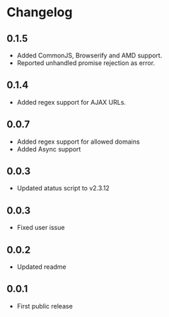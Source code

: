 Changelog
=========

0.1.5
-----
-  Added CommonJS, Browserify and AMD support.
-  Reported unhandled promise rejection as error.

0.1.4
-----
-  Added regex support for AJAX URLs.

0.0.7
-----
-  Added regex support for allowed domains
-  Added Async support

0.0.3
-----
-  Updated atatus script to v2.3.12

0.0.3
-----
-  Fixed user issue

0.0.2
-----
-  Updated readme

0.0.1
-----
-  First public release